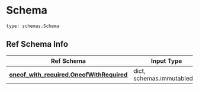# Schema
```
type: schemas.Schema
```

## Ref Schema Info
Ref Schema | Input Type | Output Type
---------- | ---------- | -----------
[**oneof_with_required.OneofWithRequired**](../../../../../../../../components/schema/oneof_with_required.md) | dict, schemas.immutabledict | schemas.immutabledict
